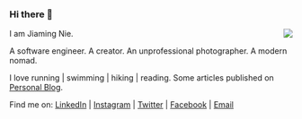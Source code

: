 ### Hi there 👋 

<img align="right" src="https://github-readme-stats.vercel.app/api?username=jmnie&count_private=true&show_icons=true&hide_title=true&theme=cobalt" />

I am Jiaming Nie. 

A software engineer. A creator. An unprofessional photographer. A modern nomad. 

I love running | swimming | hiking | reading. Some articles published on [Personal Blog](https://jmnie.github.io/).

Find me on: [LinkedIn](https://www.linkedin.com/in/jmnie/) | [Instagram](https://www.instagram.com/ammannecho/) | [Twitter](https://twitter.com/jiaming_nie) | [Facebook](https://www.facebook.com/jiaming.nie) | [Email](mailto:jiaming.nie13@gmail.com)


<!--
**jmnie/jmnie** is a ✨ _special_ ✨ repository because its `README.md` (this file) appears on your GitHub profile.



Here are some ideas to get you started:

- 🔭 I’m currently working on ...
- 🌱 I’m currently learning ...
- 👯 I’m looking to collaborate on ...
- 🤔 I’m looking for help with ...
- 💬 Ask me about ...
- 📫 How to reach me: ...
- 😄 Pronouns: ...
- ⚡ Fun fact: ...
-->
